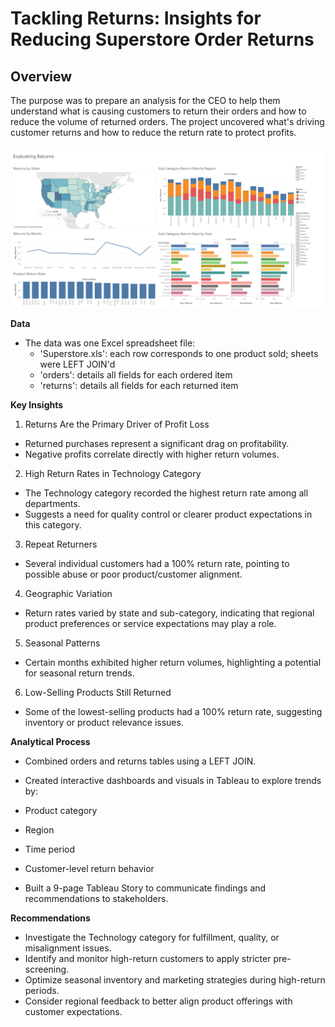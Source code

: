 # Tackling Returns: Insights for Reducing Superstore Order Returns 

## Overview 
The purpose was to prepare an analysis for the CEO to help them understand what is causing customers to return their orders and how to reduce the volume of returned orders. The project uncovered what's driving customer returns and how to reduce the return rate to protect profits.

![Returns Dashboard](https://github.com/Parkerjcow/Data_projects_Tripleten/blob/Tackling-Returns-Insights-for-Reducing-Superstore-Order-Returns/Evaluating%20Returns.png?raw=true)

**Data**
- The data was one Excel spreadsheet file:
  - 'Superstore.xls': each row corresponds to one product sold; sheets were LEFT JOIN'd
  - 'orders': details all fields for each ordered item
  - 'returns': details all fields for each returned item

**Key Insights**
1. Returns Are the Primary Driver of Profit Loss
 - Returned purchases represent a significant drag on profitability.
 - Negative profits correlate directly with higher return volumes.

2. High Return Rates in Technology Category
 - The Technology category recorded the highest return rate among all departments.
 - Suggests a need for quality control or clearer product expectations in this category.

3. Repeat Returners
 - Several individual customers had a 100% return rate, pointing to possible abuse or poor product/customer alignment.

4. Geographic Variation
 - Return rates varied by state and sub-category, indicating that regional product preferences or service expectations may play a role.

5. Seasonal Patterns
 - Certain months exhibited higher return volumes, highlighting a potential for seasonal return trends.

6. Low-Selling Products Still Returned
 - Some of the lowest-selling products had a 100% return rate, suggesting inventory or product relevance issues.

**Analytical Process**
- Combined orders and returns tables using a LEFT JOIN.
- Created interactive dashboards and visuals in Tableau to explore trends by:
 - Product category
 - Region
 - Time period
 - Customer-level return behavior

- Built a 9-page Tableau Story to communicate findings and recommendations to stakeholders.

**Recommendations**
- Investigate the Technology category for fulfillment, quality, or misalignment issues.
- Identify and monitor high-return customers to apply stricter pre-screening.
- Optimize seasonal inventory and marketing strategies during high-return periods.
- Consider regional feedback to better align product offerings with customer expectations.


